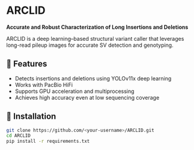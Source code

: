 # ARCLID
**Accurate and Robust Characterization of Long Insertions and Deletions**

ARCLID is a deep learning–based structural variant caller that leverages long-read pileup images for accurate SV detection and genotyping.

## 🧭 Features
- Detects insertions and deletions using YOLOv11x deep learning
- Works with PacBio HiFi 
- Supports GPU acceleration and multiprocessing
- Achieves high accuracy even at low sequencing coverage

## 🚀 Installation
```bash
git clone https://github.com/<your-username>/ARCLID.git
cd ARCLID
pip install -r requirements.txt

